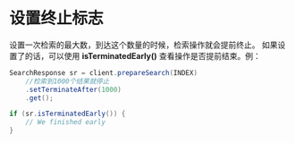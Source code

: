 # 设置终止标志

设置一次检索的最大数，到达这个数量的时候，检索操作就会提前终止。
如果设置了的话，可以使用 **isTerminatedEarly()** 查看操作是否提前结束。例：

```java
SearchResponse sr = client.prepareSearch(INDEX)
    //检索到1000个结果就停止
    .setTerminateAfter(1000)    
    .get();

if (sr.isTerminatedEarly()) {
    // We finished early
}
```
